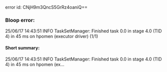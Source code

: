 error id: CNjH9m3QncS5GrRz4oaniQ==
### Bloop error:

25/06/17 14:43:51 INFO TaskSetManager: Finished task 0.0 in stage 4.0 (TID 4) in 45 ms on hpomen (executor driver) (1/1)
#### Short summary: 

25/06/17 14:43:51 INFO TaskSetManager: Finished task 0.0 in stage 4.0 (TID 4) in 45 ms on hpomen (ex...